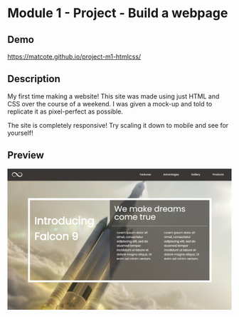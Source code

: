 # Module 1 - Project - Build a webpage

## Demo

https://matcote.github.io/project-m1-htmlcss/

## Description

My first time making a website! This site was made using just HTML and CSS over the course of a weekend. I was given a mock-up and told to replicate it as pixel-perfect as possible.

The site is completely responsive! Try scaling it down to mobile and see for yourself!

## Preview

<img src='./imgs/preview.png' >

